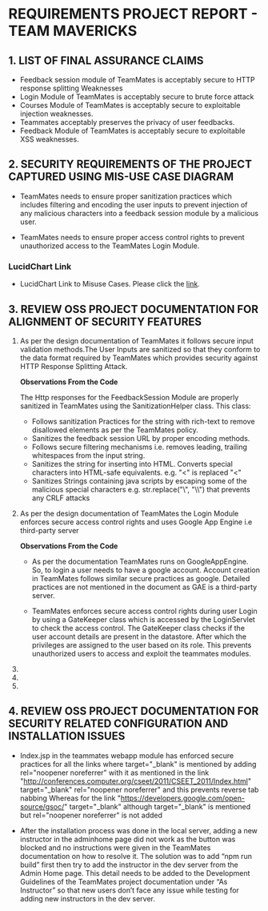 **REQUIREMENTS PROJECT REPORT - TEAM MAVERICKS**
================================================

**1. LIST OF FINAL ASSURANCE CLAIMS**
-------------------------------------

* Feedback session module of TeamMates is acceptably secure to HTTP response splitting Weaknesses
* Login Module of TeamMates is acceptably secure to brute force attack
* Courses Module of TeamMates is acceptably secure to exploitable injection weaknesses.
* Teammates acceptably preserves the privacy of user feedbacks.
* Feedback Module of TeamMates is acceptably secure to exploitable XSS weaknesses.

**2. SECURITY REQUIREMENTS OF THE PROJECT CAPTURED USING MIS-USE CASE DIAGRAM**
--------------------------------------------------------------------------------
 
  * TeamMates needs to ensure proper sanitization practices which includes filtering and encoding the user inputs to prevent injection of any malicious characters into a feedback session module by a malicious user.
  
  * TeamMates needs to ensure proper access control rights to prevent unauthorized access to the TeamMates Login Module.
 
  ### LucidChart Link
  + LucidChart Link to Misuse Cases. Please click the [link](https://www.lucidchart.com/documents/edit/ae54e2f8-8f75-4d7f-b591-1a4fc93d6dab/0).

**3. REVIEW OSS PROJECT DOCUMENTATION FOR ALIGNMENT OF SECURITY FEATURES**
-------------------------------------------------------------------

1. As per the design documentation of TeamMates it follows secure input validation methods.The User Inputs are sanitized so that 
  they conform to the data format required by TeamMates which provides security against HTTP Response Splitting Attack.
  
   **Observations From the Code**
  
   The Http responses for the FeedbackSession Module are properly sanitized in TeamMates using the SanitizationHelper class. This class:
   
   * Follows sanitization Practices for the string with rich-text to remove disallowed elements as per the TeamMates policy.
   * Sanitizes the feedback session URL by proper encoding methods.
   * Follows secure filtering mechanisms i.e. removes leading, trailing whitespaces from the input string.
   * Sanitizes the string for inserting into HTML. Converts special characters into HTML-safe equivalents. e.g. "<" is replaced "&lt;"
   * Sanitizes Strings containing java scripts by escaping some of the malicious special characters e.g. str.replace("\\", "\\\\") that     prevents any CRLF attacks 


2. As per the design documentation of TeamMates the Login Module enforces secure access control rights and uses Google App Engine i.e third-party server
 
   **Observations From the Code**
 
   * As per the documentation TeamMates runs on GoogleAppEngine. So, to login a user needs to have a google account. Account creation in TeamMates follows similar secure practices as google. Detailed practices are not mentioned in the document as GAE is a third-party server.
   
   * TeamMates enforces secure access control rights during user Login by using a GateKeeper class which is accessed by the LoginServlet to check the access control. The GateKeeper class checks if the user account details are present in the datastore. After which the privileges are assigned to the user based on its role. This prevents unauthorized users to access and exploit the teammates modules.
   
3.

4.

5.

**4. REVIEW OSS PROJECT DOCUMENTATION FOR SECURITY RELATED CONFIGURATION AND INSTALLATION ISSUES**
--------------------------------------------------------------------------------------------------

+ Index.jsp in the teammates webapp module has enforced secure practices for all the links where target="_blank" is mentioned by adding       rel="noopener noreferrer" with it as mentioned in the link "http://conferences.computer.org/cseet/2011/CSEET_2011/Index.html" target="_blank" rel="noopener noreferrer" and this prevents reverse tab nabbing  Whereas for the link
"https://developers.google.com/open-source/gsoc/" target="_blank" although target="_blank" is mentioned but rel="noopener noreferrer" is not added


+ After the installation process was done in the local server, adding a new instructor in the adminhome page did not work as the button was blocked and no instructions were given in the TeamMates documentation on how to resolve it. The solution was to add “npm run build” first then try to add the instructor in the dev server from the Admin Home page. This detail needs to be added to the Development Guidelines of the TeamMates project documentation under “As Instructor” so that new users don’t face any issue while testing for adding new instructors in the dev server. 



